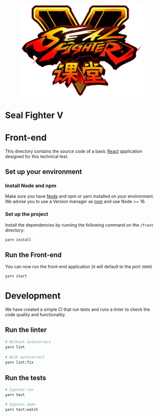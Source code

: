 <p align="center">
  <img src="/assets/Logo.svg" width="400" alt="Meilisearch" />
</p>

# Seal Fighter V

# Front-end

This directory contains the source code of a basic [React](https://reactjs.org/) application designed for this technical test.

## Set up your environment

### Install Node and npm

Make sure you have [Node](https://nodejs.org/en/) and npm or yarn installed on your environment.
We advise you to use a Version manager as [nvm](https://github.com/nvm-sh/nvm) and use Node >= 16.

### Set up the project

Install the dependencies by running the following command on the `/front` directory:

```bash
yarn install
```

## Run the Front-end

You can now run the front-end application (it will default to the port `3000`)

```bash
yarn start
```

# Development

We have created a simple CI that run tests and runs a linter to check the code quality and functionality.

## Run the linter

```bash
# Without autocorrect
yarn lint

# With autocorrect
yarn lint:fix
```

## Run the tests

```bash
# Cypress run
yarn test
```

```bash
# Cypress open
yarn test:watch
```
